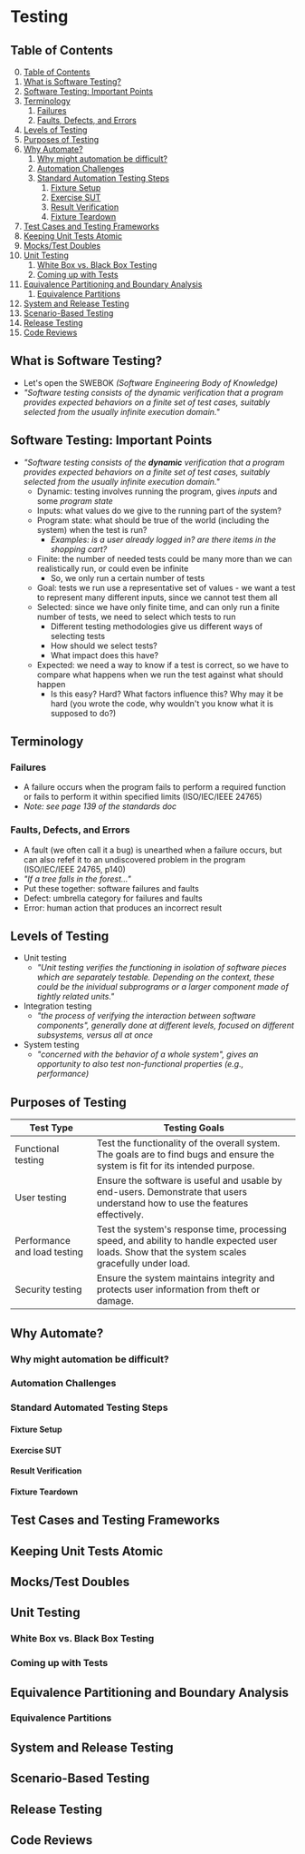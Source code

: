 # Testing

## Table of Contents

0. [Table of Contents](#table-of-contents)
1. [What is Software Testing?](#what-is-software-testing)
2. [Software Testing: Important Points](#software-testing-important-points)
3. [Terminology](#terminology)
    1. [Failures](#failures)
    2. [Faults, Defects, and Errors](#faults-defects-and-errors)
4. [Levels of Testing](#levels-of-testing)
5. [Purposes of Testing](#purposes-of-testing)
6. [Why Automate?](#why-automate)
    1. [Why might automation be difficult?](#why-might-automation-be-difficult)
    2. [Automation Challenges](#automation-challenges)
    3. [Standard Automation Testing Steps](#standard-automated-testing-steps)
        1. [Fixture Setup](#fixture-setup)
        2. [Exercise SUT](#exercise-sut)
        3. [Result Verification](#result-verification)
        4. [Fixture Teardown](#fixture-teardown)
8. [Test Cases and Testing Frameworks](#test-cases-and-testing-frameworks)
9. [Keeping Unit Tests Atomic](#keeping-unit-tests-atomic)
10. [Mocks/Test Doubles](#mockstest-doubles)
11. [Unit Testing](#unit-testing)
    1. [White Box vs. Black Box Testing](#white-box-vs-black-box-testing)
    2. [Coming up with Tests](#coming-up-with-tests)
12. [Equivalence Partitioning and Boundary Analysis](#equivalence-partitioning-and-boundary-analysis)
    1. [Equivalence Partitions](#equivalence-partitions)
13. [System and Release Testing](#system-and-release-testing)
14. [Scenario-Based Testing](#scenario-based-testing)
15. [Release Testing](#release-testing)
16. [Code Reviews](#code-reviews)

## What is Software Testing?

- Let's open the SWEBOK *(Software Engineering Body of Knowledge)*
- *"Software testing consists of the dynamic verification that a program provides expected behaviors on a finite set of test cases, suitably selected from the usually infinite execution domain."*

## Software Testing: Important Points

- *"Software testing consists of the **dynamic** verification that a program provides expected behaviors on a finite set of test cases, suitably selected from the usually infinite execution domain."*
    - Dynamic: testing involves running the program, gives *inputs* and some *program state*
    - Inputs: what values do we give to the running part of the system?
    - Program state: what should be true of the world (including the system) when the test is run?
        - *Examples: is a user already logged in? are there items in the shopping cart?*
    - Finite: the number of needed tests could be many more than we can realistically run, or could even be infinite
        - So, we only run a certain number of tests
    - Goal: tests we run use a representative set of values - we want a test to represent many different inputs, since we cannot test them all
    - Selected: since we have only finite time, and can only run a finite number of tests, we need to select which tests to run
        - Different testing methodologies give us different ways of selecting tests
        - How should we select tests?
        - What impact does this have?
    - Expected: we need a way to know if a test is correct, so we have to compare what happens when we run the test against what should happen
        - Is this easy? Hard? What factors influence this? Why may it be hard (you wrote the code, why wouldn't you know what it is supposed to do?)

## Terminology

### Failures

- A failure occurs when the program fails to perform a required function or fails to perform it within specified limits (ISO/IEC/IEEE 24765)
- *Note: see page 139 of the standards doc*

### Faults, Defects, and Errors

- A fault (we often call it a bug) is unearthed when a failure occurs, but can also refef it to an undiscovered problem in the program (ISO/IEC/IEEE 24765, p140)
- *"If a tree falls in the forest..."*
- Put these together: software failures and faults
- Defect: umbrella category for failures and faults
- Error: human action that produces an incorrect result

## Levels of Testing

- Unit testing
    - *"Unit testing verifies the functioning in isolation of software pieces which are separately testable. Depending on the context, these could be the inividual subprograms or a larger component made of tightly related units."*
- Integration testing
    - *"the process of verifying the interaction between software components", generally done at different levels, focused on different subsystems, versus all at once*
- System testing
    - *"concerned with the behavior of a whole system", gives an opportunity to also test non-functional properties (e.g., performance)*

## Purposes of Testing

| Test Type                  | Testing Goals                                                                                  |
|----------------------------|-----------------------------------------------------------------------------------------------|
| Functional testing          | Test the functionality of the overall system. The goals are to find bugs and ensure the system is fit for its intended purpose. |
| User testing                | Ensure the software is useful and usable by end-users. Demonstrate that users understand how to use the features effectively.     |
| Performance and load testing| Test the system's response time, processing speed, and ability to handle expected user loads. Show that the system scales gracefully under load. |
| Security testing            | Ensure the system maintains integrity and protects user information from theft or damage.                                          |

## Why Automate?

### Why might automation be difficult?

### Automation Challenges

### Standard Automated Testing Steps

#### Fixture Setup

#### Exercise SUT

#### Result Verification

#### Fixture Teardown

## Test Cases and Testing Frameworks

## Keeping Unit Tests Atomic

## Mocks/Test Doubles

## Unit Testing

### White Box vs. Black Box Testing

### Coming up with Tests

## Equivalence Partitioning and Boundary Analysis

### Equivalence Partitions

## System and Release Testing

## Scenario-Based Testing

## Release Testing

## Code Reviews
